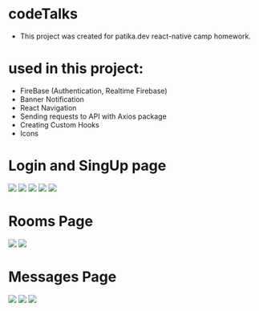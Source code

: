 # codeTalks
- This project was created for patika.dev react-native camp homework.

# used in this project:
- FireBase (Authentication, Realtime Firebase)
- Banner Notification
- React Navigation
- Sending requests to API with Axios package
- Creating Custom Hooks
- Icons

# Login and SingUp page
![](src/assets/screens/_LogIn.jpg)
![](src/assets/screens/_SignUp.jpg)
![](src/assets/screens/_LogInError.jpg)
![](src/assets/screens/_LogInError3.jpg)
![](src/assets/screens/_SignUpError1.jpg)

# Rooms Page
![](src/assets/screens/_Rooms.jpg)
![](src/assets/screens/_EnterRoom.jpg)

# Messages Page

![](src/assets/screens/_JSRoom1.jpg)
![](src/assets/screens/_JSRoom2.jpg)
![](src/assets/screens/_JSRoom3.jpg)